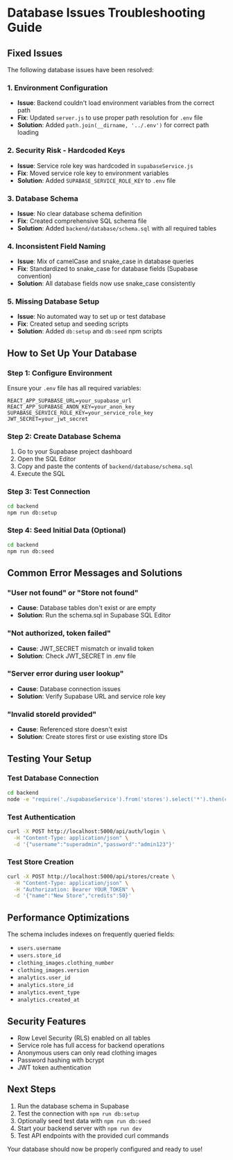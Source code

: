 # Database Issues Troubleshooting Guide

## Fixed Issues

The following database issues have been resolved:

### 1. Environment Configuration
- **Issue**: Backend couldn't load environment variables from the correct path
- **Fix**: Updated `server.js` to use proper path resolution for `.env` file
- **Solution**: Added `path.join(__dirname, '../.env')` for correct path loading

### 2. Security Risk - Hardcoded Keys
- **Issue**: Service role key was hardcoded in `supabaseService.js`
- **Fix**: Moved service role key to environment variables
- **Solution**: Added `SUPABASE_SERVICE_ROLE_KEY` to `.env` file

### 3. Database Schema
- **Issue**: No clear database schema definition
- **Fix**: Created comprehensive SQL schema file
- **Solution**: Added `backend/database/schema.sql` with all required tables

### 4. Inconsistent Field Naming
- **Issue**: Mix of camelCase and snake_case in database queries
- **Fix**: Standardized to snake_case for database fields (Supabase convention)
- **Solution**: All database fields now use snake_case consistently

### 5. Missing Database Setup
- **Issue**: No automated way to set up or test database
- **Fix**: Created setup and seeding scripts
- **Solution**: Added `db:setup` and `db:seed` npm scripts

## How to Set Up Your Database

### Step 1: Configure Environment
Ensure your `.env` file has all required variables:
```env
REACT_APP_SUPABASE_URL=your_supabase_url
REACT_APP_SUPABASE_ANON_KEY=your_anon_key
SUPABASE_SERVICE_ROLE_KEY=your_service_role_key
JWT_SECRET=your_jwt_secret
```

### Step 2: Create Database Schema
1. Go to your Supabase project dashboard
2. Open the SQL Editor
3. Copy and paste the contents of `backend/database/schema.sql`
4. Execute the SQL

### Step 3: Test Connection
```bash
cd backend
npm run db:setup
```

### Step 4: Seed Initial Data (Optional)
```bash
cd backend
npm run db:seed
```

## Common Error Messages and Solutions

### "User not found" or "Store not found"
- **Cause**: Database tables don't exist or are empty
- **Solution**: Run the schema.sql in Supabase SQL Editor

### "Not authorized, token failed"
- **Cause**: JWT_SECRET mismatch or invalid token
- **Solution**: Check JWT_SECRET in .env file

### "Server error during user lookup"
- **Cause**: Database connection issues
- **Solution**: Verify Supabase URL and service role key

### "Invalid storeId provided"
- **Cause**: Referenced store doesn't exist
- **Solution**: Create stores first or use existing store IDs

## Testing Your Setup

### Test Database Connection
```bash
cd backend
node -e "require('./supabaseService').from('stores').select('*').then(console.log)"
```

### Test Authentication
```bash
curl -X POST http://localhost:5000/api/auth/login \
  -H "Content-Type: application/json" \
  -d '{"username":"superadmin","password":"admin123"}'
```

### Test Store Creation
```bash
curl -X POST http://localhost:5000/api/stores/create \
  -H "Content-Type: application/json" \
  -H "Authorization: Bearer YOUR_TOKEN" \
  -d '{"name":"New Store","credits":50}'
```

## Performance Optimizations

The schema includes indexes on frequently queried fields:
- `users.username`
- `users.store_id`
- `clothing_images.clothing_number`
- `clothing_images.version`
- `analytics.user_id`
- `analytics.store_id`
- `analytics.event_type`
- `analytics.created_at`

## Security Features

- Row Level Security (RLS) enabled on all tables
- Service role has full access for backend operations
- Anonymous users can only read clothing images
- Password hashing with bcrypt
- JWT token authentication

## Next Steps

1. Run the database schema in Supabase
2. Test the connection with `npm run db:setup`
3. Optionally seed test data with `npm run db:seed`
4. Start your backend server with `npm run dev`
5. Test API endpoints with the provided curl commands

Your database should now be properly configured and ready to use!